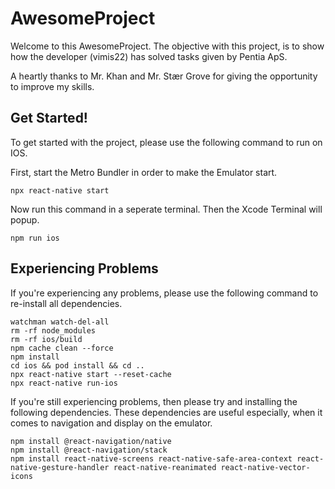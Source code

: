 <h1>AwesomeProject</h1>
<p>Welcome to this AwesomeProject. The objective with this project,
is to show how the developer (vimis22) has solved tasks given by Pentia ApS.</p>
<p>A heartly thanks to Mr. Khan and Mr. Stær Grove for giving the opportunity to improve my skills.</p>

<h2>Get Started!</h2>
<p>To get started with the project, please use the following command to run on IOS.</p>
<p>First, start the Metro Bundler in order to make the Emulator start.</p>

```
npx react-native start
```

<p>Now run this command in a seperate terminal. Then the Xcode Terminal will popup.</p>

```
npm run ios
```
<h2>Experiencing Problems</h2>
<p>If you're experiencing any problems, please use the following command to re-install all dependencies.</p>

```
watchman watch-del-all
rm -rf node_modules
rm -rf ios/build
npm cache clean --force
npm install
cd ios && pod install && cd ..
npx react-native start --reset-cache
npx react-native run-ios
```
<p>If you're still experiencing problems, then please try and installing the following dependencies.
These dependencies are useful especially, when it comes to navigation and display on the emulator.</p>

```
npm install @react-navigation/native
npm install @react-navigation/stack
npm install react-native-screens react-native-safe-area-context react-native-gesture-handler react-native-reanimated react-native-vector-icons
```
